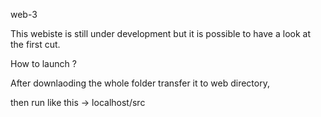 web-3

This webiste is still under development but it is possible to have a look at the first cut.

How to launch ?

After downlaoding the whole folder transfer it to web directory, 

then run like this -> localhost/src
